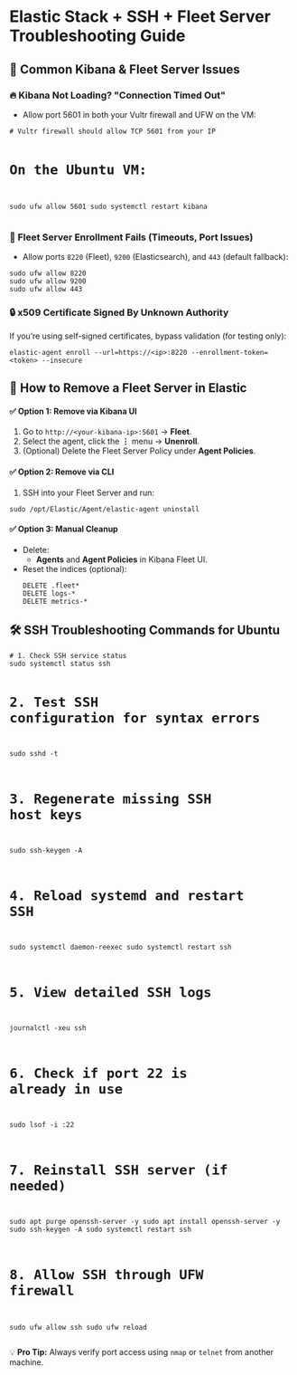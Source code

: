   <h1>Elastic Stack + SSH + Fleet Server Troubleshooting Guide</h1>

  <h2>🚨 Common Kibana & Fleet Server Issues</h2>

  <h3>🔥 Kibana Not Loading? "Connection Timed Out"</h3>
  <ul>
    <li>Allow port 5601 in both your Vultr firewall and UFW on the VM:</li>
  </ul>
  <pre><code># Vultr firewall should allow TCP 5601 from your IP

# On the Ubuntu VM:
sudo ufw allow 5601
sudo systemctl restart kibana
</code></pre>

  <h3>🧱 Fleet Server Enrollment Fails (Timeouts, Port Issues)</h3>
  <ul>
    <li>Allow ports <code>8220</code> (Fleet), <code>9200</code> (Elasticsearch), and <code>443</code> (default fallback):</li>
  </ul>
  <pre><code>sudo ufw allow 8220
sudo ufw allow 9200
sudo ufw allow 443</code></pre>

  <h3>🔒 x509 Certificate Signed By Unknown Authority</h3>
  <p>If you’re using self-signed certificates, bypass validation (for testing only):</p>
  <pre><code>elastic-agent enroll --url=https://&lt;ip&gt;:8220 --enrollment-token=&lt;token&gt; --insecure</code></pre>

  <h2>🧹 How to Remove a Fleet Server in Elastic</h2>

  <h4>✅ Option 1: Remove via Kibana UI</h4>
  <ol>
    <li>Go to <code>http://&lt;your-kibana-ip&gt;:5601</code> → <strong>Fleet</strong>.</li>
    <li>Select the agent, click the <strong>⋮</strong> menu → <strong>Unenroll</strong>.</li>
    <li>(Optional) Delete the Fleet Server Policy under <strong>Agent Policies</strong>.</li>
  </ol>

  <h4>✅ Option 2: Remove via CLI</h4>
  <ol>
    <li>SSH into your Fleet Server and run:</li>
  </ol>
  <pre><code>sudo /opt/Elastic/Agent/elastic-agent uninstall</code></pre>

  <h4>✅ Option 3: Manual Cleanup</h4>
  <ul>
    <li>Delete:
      <ul>
        <li><strong>Agents</strong> and <strong>Agent Policies</strong> in Kibana Fleet UI.</li>
      </ul>
    </li>
    <li>Reset the indices (optional):
      <pre><code>DELETE .fleet*
DELETE logs-*
DELETE metrics-*</code></pre>
    </li>
  </ul>

  <h2>🛠 SSH Troubleshooting Commands for Ubuntu</h2>
  <pre><code># 1. Check SSH service status
sudo systemctl status ssh

# 2. Test SSH configuration for syntax errors
sudo sshd -t

# 3. Regenerate missing SSH host keys
sudo ssh-keygen -A

# 4. Reload systemd and restart SSH
sudo systemctl daemon-reexec
sudo systemctl restart ssh

# 5. View detailed SSH logs
journalctl -xeu ssh

# 6. Check if port 22 is already in use
sudo lsof -i :22

# 7. Reinstall SSH server (if needed)
sudo apt purge openssh-server -y
sudo apt install openssh-server -y
sudo ssh-keygen -A
sudo systemctl restart ssh

# 8. Allow SSH through UFW firewall
sudo ufw allow ssh
sudo ufw reload
</code></pre>

  <div class="note">
    💡 <strong>Pro Tip:</strong> Always verify port access using <code>nmap</code> or <code>telnet</code> from another machine.
  </div>
